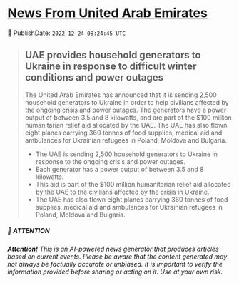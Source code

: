 [News From United Arab Emirates](https://github.com/UAE-Camel/News)
==========


📆 PublishDate: `2022-12-24 08:24:45 UTC`


> ## UAE provides household generators to Ukraine in response to difficult winter conditions and power outages
> 
> The United Arab Emirates has announced that it is sending 2,500 household generators to Ukraine in order to help civilians affected by the ongoing crisis and power outages. The generators have a power output of between 3.5 and 8 kilowatts, and are part of the $100 million humanitarian relief aid allocated by the UAE. The UAE has also flown eight planes carrying 360 tonnes of food supplies, medical aid and ambulances for Ukrainian refugees in Poland, Moldova and Bulgaria.
> 
> - The UAE is sending 2,500 household generators to Ukraine in response to the ongoing crisis and power outages.
> - Each generator has a power output of between 3.5 and 8 kilowatts.
> - This aid is part of the $100 million humanitarian relief aid allocated by the UAE to the civilians affected by the crisis in Ukraine.
> - The UAE has also flown eight planes carrying 360 tonnes of food supplies, medical aid and ambulances for Ukrainian refugees in Poland, Moldova and Bulgaria.


##### 📝 ATTENTION

###### **Attention!** This is an AI-powered news generator that produces articles based on current events. Please be aware that the content generated may not always be factually accurate or unbiased. It is important to verify the information provided before sharing or acting on it. Use at your own risk.
